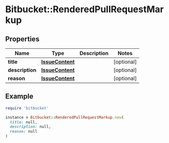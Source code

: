 # Bitbucket::RenderedPullRequestMarkup

## Properties

| Name | Type | Description | Notes |
| ---- | ---- | ----------- | ----- |
| **title** | [**IssueContent**](IssueContent.md) |  | [optional] |
| **description** | [**IssueContent**](IssueContent.md) |  | [optional] |
| **reason** | [**IssueContent**](IssueContent.md) |  | [optional] |

## Example

```ruby
require 'bitbucket'

instance = Bitbucket::RenderedPullRequestMarkup.new(
  title: null,
  description: null,
  reason: null
)
```

